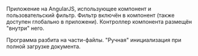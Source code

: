 Приложение на AngularJS, использующее компонент и пользовательский фильтр.
Фильтр включён в компонент (также доступен глобально в приложени).
Контроллер компонента размещён "внутри" него.

Программа разбита на части-файлы.
"Ручная" инициализация при полной загрузке документа.